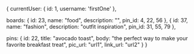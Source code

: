 
{
  currentUser:
      {
        id: 1,
        username: 'firstOne'
      },

  boards:
      {
        id: 23,
        name: "food",
        description: "",
        pin_id: 4, 22, 56
      },
      {
        id: 37,
        name: "fashion",
        description: "outfit inspiration",
        pin_id: 31, 55, 79
      },

  pins:
      {
        id: 22,
        title: "avocado toast",
        body: "the perfect way to make your favorite breakfast treat",
        pic_url: "url1",
        link_url: "url2"
      }
}

